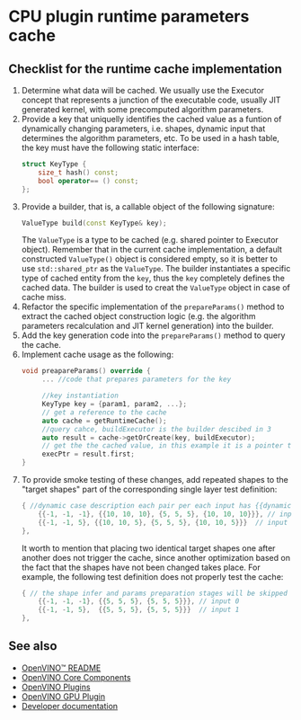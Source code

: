 # CPU plugin runtime parameters cache

## Checklist for the runtime cache implementation
1. Determine what data will be cached. We usually use the Executor concept that represents a junction of the executable code, usually JIT generated kernel, with some precomputed algorithm parameters.
2. Provide a key that uniquelly identifies the cached value as a funtion of dynamically changing parameters, i.e. shapes, dynamic input that determines the algorithm parameters, etc. To be used in a hash table, the key must have the following static interface:
   ```cpp
   struct KeyType {
       size_t hash() const;
       bool operator== () const;
   };
   ```
3. Provide a builder, that is, a callable object of the following signature: 
   ```cpp
   ValueType build(const KeyType& key);
   ```
   The `ValueType` is a type to be cached (e.g. shared pointer to Executor object). Remember that in the current cache implementation, a default constructed `ValueType()` object is considered empty, so it is better to use `std::shared_ptr` as the `ValueType`. The builder instantiates a specific type of cached entity from the `key`, thus the `key` completely defines the cached data. The builder is used to creat the `ValueType` object in case of cache miss.
4. Refactor the specific implementation of the `prepareParams()` method to extract the cached object construction logic (e.g. the algorithm parameters recalculation and JIT kernel generation) into the builder.
5. Add the key generation code into the `prepareParams()` method to query the cache.
6. Implement cache usage as the following:
   ```cpp
   void preapareParams() override {
        ... //code that prepares parameters for the key

        //key instantiation
        KeyType key = {param1, param2, ...};
        // get a reference to the cache
        auto cache = getRuntimeCache();
        //query cahce, buildExecutor is the builder descibed in 3
        auto result = cache->getOrCreate(key, buildExecutor); 
        // get the the cached value, in this example it is a pointer to an executor
        execPtr = result.first; 
   }
   ```
7. To provide smoke testing of these changes, add repeated shapes to the "target shapes" part of the corresponding single layer test definition:
    ```cpp
    { //dynamic case description each pair per each input has {{dynamic shape}, {{static shape case1}, {static shape case2}, ...}
        {{-1, -1, -1}, {{10, 10, 10}, {5, 5, 5}, {10, 10, 10}}}, // input 0
        {{-1, -1, 5}, {{10, 10, 5}, {5, 5, 5}, {10, 10, 5}}}  // input 1
    },
    ```
   It worth to mention that placing two identical target shapes one after another does not trigger the cache, since another optimization based on the fact that the shapes have not been changed takes place. For example, the following test definition does not properly test the cache:
    ```cpp
    { // the shape infer and params preparation stages will be skipped for the second target shapes combination since the shapes are not changed
        {{-1, -1, -1}, {{5, 5, 5}, {5, 5, 5}}}, // input 0
        {{-1, -1, 5},  {{5, 5, 5}, {5, 5, 5}}}  // input 1
    },
    ```

## See also
 * [OpenVINO™ README](../../../../README.md)
 * [OpenVINO Core Components](../../../README.md)
 * [OpenVINO Plugins](../../README.md)
 * [OpenVINO GPU Plugin](../README.md)
 * [Developer documentation](../../../../docs/dev/index.md)